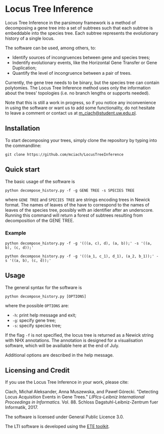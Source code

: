 # Locus Tree Inference
 
Locus Tree Inference in the parsimony framework is a method of decomposing a gene tree into a set of subtrees such that each subtree is embeddable into the species tree. 
Each subtree represents the evolutionary history of a single locus. 

The software can be used, among others, to:
* Identify sources of incongruences between gene and species trees;
* Indentify evolutionary events, like the Horizontal Gene Transfer or Gene Duplication;
* Quantify the level of incongruence between a pair of trees.

Currently, the gene tree needs to be binary, but the species tree can contain polytomies.
The Locus Tree Inference method uses only the information about the trees' topologies (i.e. no branch lengths or supports needed). 

Note that this is still a work in progress, so if you notice any inconvenience in using the software or want us to add some functionality, do not hesitate to leave a comment or contact us at m_ciach@student.uw.edu.pl. 

## Installation

To start decomposing your trees, simply clone the repository by typing into the commandline:

```shell 
git clone https://github.com/mciach/LocusTreeInference
```

## Quick start 

The basic usage of the software is 

```shell
python decompose_history.py -f -g GENE TREE -s SPECIES TREE 
```

where `GENE TREE` and `SPECIES TREE` are strings encoding trees in Newick format. 
The names of leaves of the have to correspond to the names of leaves of the species tree, possibly with an identifier after an underscore.
Running this command will return a forest of subtrees resulting from decomposition of the GENE TREE.

### Example 

```shell 
python decompose_history.py -f -g '(((a, c), d), (a, b));' -s '((a, b), (c, d));'
```

```shell 
python decompose_history.py -f -g '(((a_1, c_1), d_1), (a_2, b_1));' -s '((a, b), (c, d));'
```

## Usage

The general syntax for the software is 

```shell 
python decompose_history.py [OPTIONS]
```

where the possible `OPTIONS` are:

* `-h`: print help message and exit;
* `-g`: specify gene tree;
* `-s`: specify species tree; 

If the flag `-f` is not specified, the locus tree is returned as a Newick string with NHX annotations. 
The annotation is designed for a visualisation software, which will be availiable here at the end of July. 

Additional options are described in the help message.

## Licensing and Credit

If you use the Locus Tree Inference in your work, please cite:

Ciach, Michał Aleksander, Anna Muszewska, and Paweł Górecki. "Detecting Locus Acquisition Events in Gene Trees." *LIPIcs-Leibniz International Proceedings in Informatics.* Vol. 88. Schloss Dagstuhl-Leibniz-Zentrum fuer Informatik, 2017.

The software is licensed under General Public Licence 3.0. 

The LTI software is developed using the [ETE toolkit](http://etetoolkit.org/).
